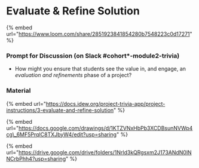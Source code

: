 # Evaluate & Refine Solution

{% embed url="https://www.loom.com/share/2851923841854280b7548223c0d17271" %}

### Prompt for Discussion \(on Slack \#cohort\*-module2-trivia\)

* How might you ensure that students see the value in, and engage, an _evaluation and refinements_ phase of a project? 

### Material

{% embed url="https://docs.idew.org/project-trivia-app/project-instructions/3-evaluate-and-refine-solution" %}

{% embed url="https://docs.google.com/drawings/d/1KTZVNxHbPb3XCDBsunNVWp4cg\_6MF5PrqIC8TXJbyW4/edit?usp=sharing" %}

{% embed url="https://drive.google.com/drive/folders/1Nrld3kQRgsxm2J173ANdN0lNNCrbPhh4?usp=sharing" %}



